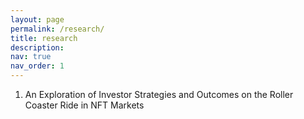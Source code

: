 ```yaml
---
layout: page
permalink: /research/
title: research
description:
nav: true
nav_order: 1
---
```


1. An Exploration of Investor Strategies and Outcomes on the Roller Coaster Ride in NFT Markets

